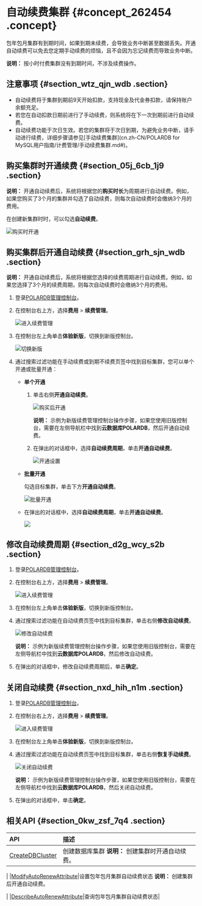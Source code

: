 # 自动续费集群 {#concept_262454 .concept}

包年包月集群有到期时间，如果到期未续费，会导致业务中断甚至数据丢失。开通自动续费可以免去您定期手动续费的烦恼，且不会因为忘记续费而导致业务中断。

**说明：** 按小时付费集群没有到期时间，不涉及续费操作。

## 注意事项 {#section_wtz_qjn_wdb .section}

-   自动续费将于集群到期前9天开始扣款，支持现金及代金券扣款，请保持账户余额充足。
-   若您在自动扣款日期前进行了手动续费，则系统将在下一次到期前进行自动续费。
-   自动续费功能于次日生效。若您的集群将于次日到期，为避免业务中断，请手动进行续费，详细步骤请参见[手动续费集群](cn.zh-CN/POLARDB for MySQL用户指南/计费管理/手动续费集群.md#)。

## 购买集群时开通续费 {#section_05j_6cb_1j9 .section}

**说明：** 开通自动续费后，系统将根据您的**购买时长**为周期进行自动续费。例如，如果您购买了3个月的集群并勾选了自动续费，则每次自动续费时会缴纳3个月的费用。

在创建新集群时时，可以勾选**自动续费**。

![购买时开通](http://static-aliyun-doc.oss-cn-hangzhou.aliyuncs.com/assets/img/216851/156628767946767_zh-CN.png)

## 购买集群后开通自动续费 {#section_grh_sjn_wdb .section}

**说明：** 开通自动续费后，系统将根据您选择的续费周期进行自动续费。例如，如果您选择了3个月的续费周期，则每次自动续费时会缴纳3个月的费用。

1.  登录[POLARDB管理控制台](https://polardb.console.aliyun.com/)。
2.  在控制台右上方，选择**费用** \> **续费管理**。

    ![进入续费管理](http://static-aliyun-doc.oss-cn-hangzhou.aliyuncs.com/assets/img/216851/156628768046768_zh-CN.png)

3.  在控制台左上角单击**体验新版**，切换到新版控制台。

    ![切换新版](http://static-aliyun-doc.oss-cn-hangzhou.aliyuncs.com/assets/img/3030/156628768048373_zh-CN.png)

4.  通过搜索过滤功能在手动续费或到期不续费页签中找到目标集群，您可以单个开通或批量开通：
    -   **单个开通** 
        1.  单击右侧**开通自动续费**。

            ![购买后开通](http://static-aliyun-doc.oss-cn-hangzhou.aliyuncs.com/assets/img/216851/156628768046770_zh-CN.png)

            **说明：** 示例为新版续费管理控制台操作步骤，如果您使用旧版控制台，需要在左侧导航栏中找到**云数据库POLARDB**，然后开通自动续费。

        2.  在弹出的对话框中，选择**自动续费周期**，单击**开通自动续费**。

            ![开通设置](http://static-aliyun-doc.oss-cn-hangzhou.aliyuncs.com/assets/img/216851/156628768046771_zh-CN.png)

    -   **批量开通** 

        勾选目标集群，单击下方**开通自动续费**。

        ![批量开通](http://static-aliyun-doc.oss-cn-hangzhou.aliyuncs.com/assets/img/216851/156628768048385_zh-CN.png)

    -   在弹出的对话框中，选择**自动续费周期**，单击**开通自动续费**。

        ![](http://static-aliyun-doc.oss-cn-hangzhou.aliyuncs.com/assets/img/216851/156628768048386_zh-CN.png)


## 修改自动续费周期 {#section_d2g_wcy_s2b .section}

1.  登录[POLARDB管理控制台](https://polardb.console.aliyun.com/)。
2.  在控制台右上方，选择**费用** \> **续费管理**。

    ![进入续费管理](http://static-aliyun-doc.oss-cn-hangzhou.aliyuncs.com/assets/img/216851/156628768046768_zh-CN.png)

3.  在控制台左上角单击**体验新版**，切换到新版控制台。
4.  通过搜索过滤功能在自动续费页签中找到目标集群，单击右侧**修改自动续费**。

    ![修改自动续费](http://static-aliyun-doc.oss-cn-hangzhou.aliyuncs.com/assets/img/216851/156628768146773_zh-CN.png)

    **说明：** 示例为新版续费管理控制台操作步骤，如果您使用旧版控制台，需要在左侧导航栏中找到**云数据库POLARDB**，然后修改自动续费。

5.  在弹出的对话框中，修改自动续费周期后，单击**确定**。

## 关闭自动续费 {#section_nxd_hih_n1m .section}

1.  登录[POLARDB管理控制台](https://polardb.console.aliyun.com/)。
2.  在控制台右上方，选择**费用** \> **续费管理**。

    ![进入续费管理](http://static-aliyun-doc.oss-cn-hangzhou.aliyuncs.com/assets/img/216851/156628768046768_zh-CN.png)

3.  在控制台左上角单击**体验新版**，切换到新版控制台。
4.  通过搜索过滤功能在自动续费页签中找到目标集群，单击右侧**恢复手动续费**。

    ![关闭自动续费](http://static-aliyun-doc.oss-cn-hangzhou.aliyuncs.com/assets/img/216851/156628768148390_zh-CN.png)

    **说明：** 示例为新版续费管理控制台操作步骤，如果您使用旧版控制台，需要在左侧导航栏中找到**云数据库POLARDB**，然后关闭自动续费。

5.  在弹出的对话框中，单击**确定**。

## 相关API {#section_0kw_zsf_7q4 .section}

|API|描述|
|:--|:-|
|[CreateDBCluster](../../../../cn.zh-CN/API参考/集群管理/CreateDBCluster.md#)|创建数据库集群 **说明：** 创建集群时开通自动续费。

 |
|[ModifyAutoRenewAttribute](../../../../cn.zh-CN/API参考/集群管理/ModifyAutoRenewAttribute.md#)|设置包年包月集群自动续费状态 **说明：** 创建集群后开通自动续费。

 |
|[DescribeAutoRenewAttribute](../../../../cn.zh-CN/API参考/集群管理/DescribeAutoRenewAttribute.md#)|查询包年包月集群自动续费状态|

